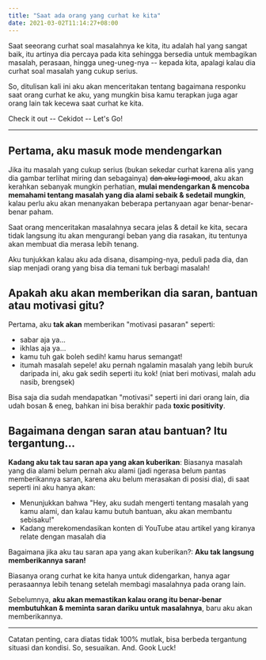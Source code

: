 ```yaml
---
title: "Saat ada orang yang curhat ke kita"
date: 2021-03-02T11:14:27+08:00
---
```


Saat seeorang curhat soal masalahnya ke kita, itu adalah hal yang sangat baik, itu artinya dia percaya pada kita sehingga bersedia untuk membagikan masalah, perasaan, hingga uneg-uneg-nya -- kepada kita, apalagi kalau dia curhat soal masalah yang cukup serius.

So, ditulisan kali ini aku akan menceritakan tentang bagaimana responku saat orang curhat ke aku, yang mungkin bisa kamu terapkan juga agar orang lain tak kecewa saat curhat ke kita.

Check it out -- Cekidot -- Let's Go!

---

## Pertama, aku masuk mode mendengarkan

Jika itu masalah yang cukup serius (bukan sekedar curhat karena alis yang dia gambar terlihat miring dan sebagainya) ~~dan aku lagi mood~~, aku akan kerahkan sebanyak mungkin perhatian, **mulai mendengarkan & mencoba memahami tentang masalah yang dia alami sebaik & sedetail mungkin**, kalau perlu aku akan menanyakan beberapa pertanyaan agar benar-benar-benar paham.

Saat orang menceritakan masalahnya secara jelas & detail ke kita, secara tidak langsung itu akan mengurangi beban yang dia rasakan, itu tentunya akan membuat dia merasa lebih tenang.

Aku tunjukkan kalau aku ada disana, disamping-nya, peduli pada dia, dan siap menjadi orang yang bisa dia temani tuk berbagi masalah!

## Apakah aku akan memberikan dia saran, bantuan atau motivasi gitu?

Pertama, aku **tak akan** memberikan "motivasi pasaran" seperti:

- sabar aja ya...
- ikhlas aja ya...
- kamu tuh gak boleh sedih! kamu harus semangat!
- itumah masalah sepele! aku pernah ngalamin masalah yang lebih buruk daripada ini, aku gak sedih seperti itu kok! (niat beri motivasi, malah adu nasib, brengsek)

Bisa saja dia sudah mendapatkan "motivasi" seperti ini dari orang lain, dia udah bosan & eneg, bahkan ini bisa berakhir pada **toxic positivity**.

## Bagaimana dengan saran atau bantuan? Itu tergantung...

**Kadang aku tak tau saran apa yang akan kuberikan**: Biasanya masalah yang dia alami belum pernah aku alami (jadi ngerasa belum pantas memberikannya saran, karena aku belum merasakan di posisi dia), di saat seperti ini aku hanya akan:

- Menunjukkan bahwa "Hey, aku sudah mengerti tentang masalah yang kamu alami, dan kalau kamu butuh bantuan, aku akan membantu sebisaku!"
- Kadang merekomendasikan konten di YouTube atau artikel yang kiranya relate dengan masalah dia

Bagaimana jika aku tau saran apa yang akan kuberikan?: **Aku tak langsung memberikannya saran!**

Biasanya orang curhat ke kita hanya untuk didengarkan, hanya agar perasaannya lebih tenang setelah membagi masalahnya pada orang lain.

Sebelumnya, **aku akan memastikan kalau orang itu benar-benar membutuhkan & meminta saran dariku untuk masalahnya**, baru aku akan memberikannya.

---

Catatan penting, cara diatas tidak 100% mutlak, bisa berbeda tergantung situasi dan kondisi. So, sesuaikan. And. Gook Luck!
